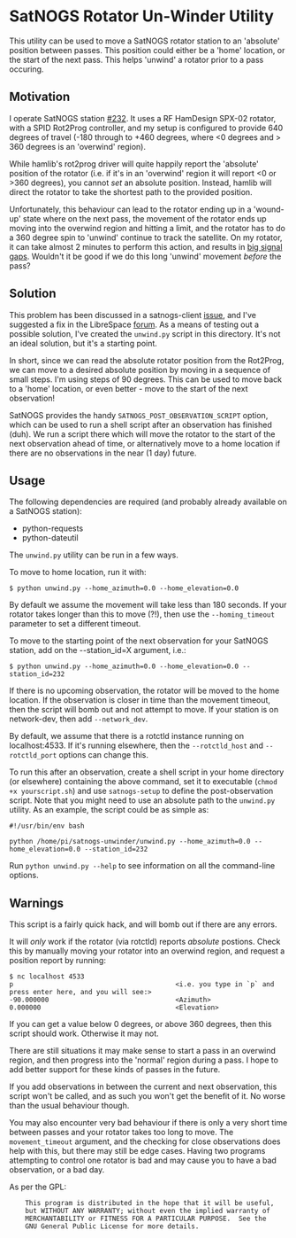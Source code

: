 # SatNOGS Rotator Un-Winder Utility

This utility can be used to move a SatNOGS rotator station to an 'absolute' position between passes. This position could either be a 'home' location, or the start of the next pass. This helps 'unwind' a rotator prior to a pass occuring.

## Motivation
I operate SatNOGS station [#232](https://network.satnogs.org/stations/232/). It uses a RF HamDesign SPX-02 rotator, with a SPID Rot2Prog controller, and my setup is configured to provide 640 degrees of travel (-180 through to +460 degrees, where <0 degrees and > 360 degrees is an 'overwind' region).

While hamlib's rot2prog driver will quite happily report the 'absolute' position of the rotator (i.e. if it's in an 'overwind' region it will report <0 or >360 degrees), you cannot *set* an absolute position. Instead, hamlib will direct the rotator to take the shortest path to the provided position.

Unfortunately, this behaviour can lead to the rotator ending up in a 'wound-up' state where on the next pass, the movement of the rotator ends up moving into the overwind region and hitting a limit, and the rotator has to do a 360 degree spin to 'unwind' continue to track the satellite. On my rotator, it can take almost 2 minutes to perform this action, and results in [big signal gaps](https://network.satnogs.org/observations/316507/). Wouldn't it be good if we do this long 'unwind' movement *before* the pass?

## Solution

This problem has been discussed in a satnogs-client [issue](https://gitlab.com/librespacefoundation/satnogs/satnogs-client/issues/275), and I've suggested a fix in the LibreSpace [forum](https://community.libre.space/t/rotator-control-parking/2511/2?u=vk5qi). As a means of testing out a possible solution, I've created the `unwind.py` script in this directory. It's not an ideal solution, but it's a starting point.

In short, since we can read the absolute rotator position from the Rot2Prog, we can move to a desired absolute position by moving in a sequence of small steps. I'm using steps of 90 degrees. This can be used to move back to a 'home' location, or even better - move to the start of the next observation!

SatNOGS provides the handy `SATNOGS_POST_OBSERVATION_SCRIPT` option, which can be used to run a shell script after an observation has finished (duh). We run a script there which will move the rotator to the start of the next observation ahead of time, or alternatively move to a home location if there are no observations in the near (1 day) future.

## Usage

The following dependencies are required (and probably already available on a SatNOGS station):
 * python-requests
 * python-dateutil

The `unwind.py` utility can be run in a few ways.

To move to home location, run it with:
```
$ python unwind.py --home_azimuth=0.0 --home_elevation=0.0
```

By default we assume the movement will take less than 180 seconds. If your rotator takes longer than this to move (?!), then use the `--homing_timeout` parameter to set a different timeout.


To move to the starting point of the next observation for your SatNOGS station, add on the --station_id=X argument, i.e.:
```
$ python unwind.py --home_azimuth=0.0 --home_elevation=0.0 --station_id=232
```
If there is no upcoming observation, the rotator will be moved to the home location. If the observation is closer in time than the movement timeout, then the script will bomb out and not attempt to move. If your station is on network-dev, then add `--network_dev`.

By default, we assume that there is a rotctld instance running on localhost:4533. If it's running elsewhere, then the `--rotctld_host` and `--rotctld_port` options can change this. 

To run this after an observation, create a shell script in your home directory (or elsewhere) containing the above command, set it to executable (`chmod +x yourscript.sh`) and use `satnogs-setup` to define the post-observation script. Note that you might need to use an absolute path to the `unwind.py` utility. As an example, the script could be as simple as:
```
#!/usr/bin/env bash

python /home/pi/satnogs-unwinder/unwind.py --home_azimuth=0.0 --home_elevation=0.0 --station_id=232

```

Run `python unwind.py --help` to see information on all the command-line options.

## Warnings
This script is a fairly quick hack, and will bomb out if there are any errors.

It will *only* work if the rotator (via rotctld) reports *absolute* postions. Check this by manually moving your rotator into an overwind region, and request a position report by running:
```
$ nc localhost 4533
p                                         <i.e. you type in `p` and press enter here, and you will see:>
-90.000000                                <Azimuth>
0.000000                                  <Elevation>
```
If you can get a value below 0 degrees, or above 360 degrees, then this script should work. Otherwise it may not.

There are still situations it may make sense to start a pass in an overwind region, and then progress into the 'normal' region during a pass. I hope to add better support for these kinds of passes in the future.

If you add observations in between the current and next observation, this script won't be called, and as such you won't get the benefit of it. No worse than the usual behaviour though.

You may also encounter very bad behaviour if there is only a very short time between passes and your rotator takes too long to move. The `movement_timeout` argument, and the checking for close observations does help with this, but there may still be edge cases. Having two programs attempting to control one rotator is bad and may cause you to have a bad observation, or a bad day. 

As per the GPL:
```
    This program is distributed in the hope that it will be useful,
    but WITHOUT ANY WARRANTY; without even the implied warranty of
    MERCHANTABILITY or FITNESS FOR A PARTICULAR PURPOSE.  See the
    GNU General Public License for more details.
```

